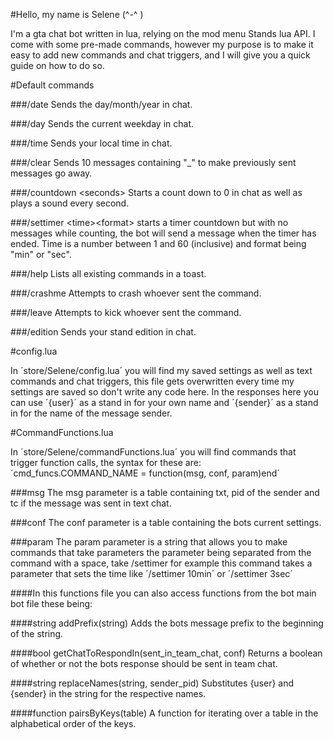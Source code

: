 #Hello, my name is Selene (\^-^ )

I'm a gta chat bot written in lua, relying on the mod menu Stands lua API. I come with some pre-made commands, however my purpose is to make it easy to add new commands and chat triggers, and I will give you a quick guide on how to do so.

#Default commands

###/date
Sends the day/month/year in chat.

###/day
Sends the current weekday in chat.

###/time
Sends your local time in chat.

###/clear
Sends 10 messages containing "_" to make previously sent messages go away.

###/countdown <seconds\>
Starts a count down to 0 in chat as well as plays a sound every second.

###/settimer <time\><format\>
starts a timer countdown but with no messages while counting, the bot will send a message when the timer has ended. Time is a number between 1 and 60 (inclusive) and format being "min" or "sec".

###/help
Lists all existing commands in a toast.

###/crashme
Attempts to crash whoever sent the command.

###/leave
Attempts to kick whoever sent the command.

###/edition
Sends your stand edition in chat.

#config.lua

In ´store/Selene/config.lua´ you will find my saved settings as well as text commands and chat triggers, this file gets overwritten every time my settings are saved so don't write any code here. In the responses here you can use ´{user}´ as a stand in for your own name and ´{sender}´ as a stand in for the name of the message sender.

#CommandFunctions.lua

In ´store/Selene/commandFunctions.lua´ you will find commands that trigger function calls, the syntax for these are:
´cmd_funcs.COMMAND_NAME = function(msg, conf, param)end´

###msg
The msg parameter is a table containing txt, pid of the sender and tc if the message was sent in text chat.

###conf
The conf parameter is a table containing the bots current settings.

###param
The param parameter is a string that allows you to make commands that take parameters the parameter being separated from the command with a space, take /settimer for example this command takes a parameter that sets the time like ´/settimer 10min´ or ´/settimer 3sec´

####In this functions file you can also access functions from the bot main bot file these being:


####string addPrefix(string)
Adds the bots message prefix to the beginning of the string.

####bool getChatToRespondIn(sent_in_team_chat, conf)
Returns a boolean of whether or not the bots response should be sent in team chat.

####string replaceNames(string, sender_pid)
Substitutes {user} and {sender} in the string for the respective names.

####function pairsByKeys(table)
A function for iterating over a table in the alphabetical order of the keys.


